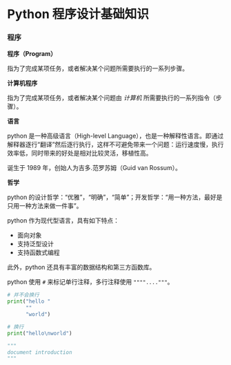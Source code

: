 # Python 程序设计基础知识

### 程序

**程序（Program）**

指为了完成某项任务，或者解决某个问题所需要执行的一系列步骤。

**计算机程序**

指为了完成某项任务，或者解决某个问题由 *计算机* 所需要执行的一系列指令（步骤）。

**语言**

python 是一种高级语言（High-level Language），也是一种解释性语言。即通过解释器逐行“翻译”然后逐行执行，这样不可避免带来一个问题：运行速度慢，执行效率低，同时带来的好处是相对比较灵活，移植性高。

诞生于 1989 年，创始人为吉多.范罗苏姆（Guid van Rossum）。

**哲学**

python 的设计哲学：“优雅”，“明确”，“简单”；开发哲学：“用一种方法，最好是只用一种方法来做一件事”。

python 作为现代型语言，具有如下特点：

- 面向对象
- 支持泛型设计
- 支持函数式编程

此外，python 还具有丰富的数据结构和第三方函数库。

python 使用 `#` 来标记单行注释，多行注释使用 `""""...."""`。

```python
# 并不会换行
print("hello "
      ""
      "world")

# 换行
print("hello\nworld")

"""
document introduction
"""
```
